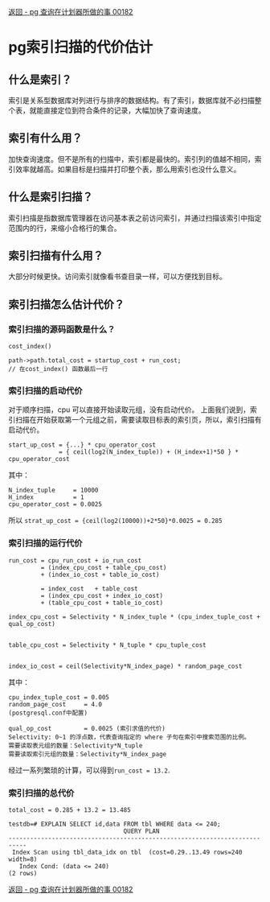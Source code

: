 
[返回 - pg 查询在计划器所做的事 00182](./pg查询流程在计划器所做的事.md) 

# pg索引扫描的代价估计



## 什么是索引？

索引是关系型数据库对列进行与排序的数据结构。有了索引，数据库就不必扫描整个表，就能直接定位到符合条件的记录，大幅加快了查询速度。

## 索引有什么用？

加快查询速度。但不是所有的扫描中，索引都是最快的。索引列的值越不相同，索引效率就越高。如果目标是扫描并打印整个表，那么用索引也没什么意义。

## 什么是索引扫描？

索引扫描是指数据库管理器在访问基本表之前访问索引，并通过扫描该索引中指定范围内的行，来缩小合格行的集合。

## 索引扫描有什么用？

大部分时候更快。访问索引就像看书查目录一样，可以方便找到目标。

## 索引扫描怎么估计代价？

### 索引扫描的源码函数是什么？

`cost_index()`
```
path->path.total_cost = startup_cost + run_cost;
// 在cost_index() 函数最后一行
```

### 索引扫描的启动代价

对于顺序扫描，cpu 可以直接开始读取元组，没有启动代价。
上面我们说到，索引扫描在开始获取第一个元组之前，需要读取目标表的索引页，所以，索引扫描有启动代价。

```
start_up_cost = {...} * cpu_operator_cost
              = { ceil(log2(N_index_tuple)) + (H_index+1)*50 } * cpu_operator_cost
```

其中：

```
N_index_tuple     = 10000
H_index           = 1
cpu_operator_cost = 0.0025

```

所以 `strat_up_cost = {ceil(log2(10000))+2*50}*0.0025 = 0.285`

### 索引扫描的运行代价

```
run_cost = cpu_run_cost + io_run_cost
         = (index_cpu_cost + table_cpu_cost)
         + (index_io_cost + table_io_cost)

         = index_cost   + table_cost
         = (index_cpu_cost + index_io_cost)
         + (table_cpu_cost + table_io_cost)

index_cpu_cost = Selectivity * N_index_tuple * (cpu_index_tuple_cost + qual_op_cost)


table_cpu_cost = Selectivity * N_tuple * cpu_tuple_cost


index_io_cost = ceil(Selectivity*N_index_page) * random_page_cost

```
其中：
```
cpu_index_tuple_cost = 0.005
random_page_cost     = 4.0
(postgresql.conf中配置)
```
```
qual_op_cost         = 0.0025 (索引求值的代价)
Selectivity: 0~1 的浮点数，代表查询指定的 where 子句在索引中搜索范围的比例。
需要读取表元组的数量：Selectivity*N_tuple 
需要读取索引元组的数量：Selectivity*N_index_page 

```

经过一系列繁琐的计算，可以得到`run_cost = 13.2`.


### 索引扫描的总代价

`total_cost = 0.285 + 13.2 = 13.485`

```
testdb=# EXPLAIN SELECT id,data FROM tbl WHERE data <= 240;
                                QUERY PLAN                                 
---------------------------------------------------------------------------
 Index Scan using tbl_data_idx on tbl  (cost=0.29..13.49 rows=240 width=8)
   Index Cond: (data <= 240)
(2 rows)

```

[返回 - pg 查询在计划器所做的事 00182](./pg查询流程在计划器所做的事.md) 


